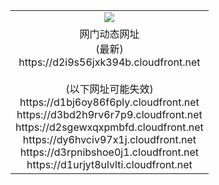﻿<table>
  <tr></tr>
  <tr><td colspan=2 align=center><img src="https://d2i9s56jxk394b.cloudfront.net/Up/oGate.jpg" /></td></tr>
  <tr><td colspan=2 align=center>网门动态网址<br/>(最新)
<br>https://d2i9s56jxk394b.cloudfront.net
<br/><br/>(以下网址可能失效)
<br>https://d1bj6oy86f6ply.cloudfront.net
<br>https://d3bd2h9rv6r7p9.cloudfront.net
<br>https://d2sgewxqxpmbfd.cloudfront.net
<br>https://dy6hvciv97x1j.cloudfront.net
<br>https://d3rpnibshoe0j1.cloudfront.net
<br>https://d1urjyt8ulvlti.cloudfront.net
    </td>
  </tr>
</table>
